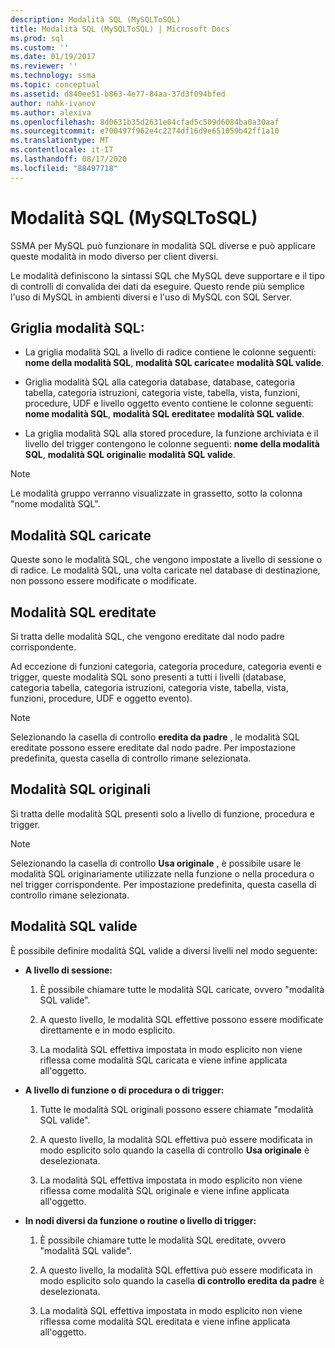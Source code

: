 ```yaml
---
description: Modalità SQL (MySQLToSQL)
title: Modalità SQL (MySQLToSQL) | Microsoft Docs
ms.prod: sql
ms.custom: ''
ms.date: 01/19/2017
ms.reviewer: ''
ms.technology: ssma
ms.topic: conceptual
ms.assetid: d840ee51-b863-4e77-84aa-37d3f094bfed
author: nahk-ivanov
ms.author: alexiva
ms.openlocfilehash: 8d0631b35d2631e04cfad5c509d6084ba0a30aaf
ms.sourcegitcommit: e700497f962e4c2274df16d9e651059b42ff1a10
ms.translationtype: MT
ms.contentlocale: it-IT
ms.lasthandoff: 08/17/2020
ms.locfileid: "88497718"
---
```

# <a name="sql-modes-mysqltosql"></a>Modalità SQL (MySQLToSQL)
SSMA per MySQL può funzionare in modalità SQL diverse e può applicare queste modalità in modo diverso per client diversi.  
  
Le modalità definiscono la sintassi SQL che MySQL deve supportare e il tipo di controlli di convalida dei dati da eseguire. Questo rende più semplice l'uso di MySQL in ambienti diversi e l'uso di MySQL con SQL Server.  
  
## <a name="sql-modes-grid"></a>Griglia modalità SQL:  
  
-   La griglia modalità SQL a livello di radice contiene le colonne seguenti: **nome della modalità SQL**, **modalità SQL caricate**e **modalità SQL valide**.  
  
-   Griglia modalità SQL alla categoria database, database, categoria tabella, categoria istruzioni, categoria viste, tabella, vista, funzioni, procedure, UDF e livello oggetto evento contiene le colonne seguenti: **nome modalità SQL**, **modalità SQL ereditate**e **modalità SQL valide**.  
  
-   La griglia modalità SQL alla stored procedure, la funzione archiviata e il livello del trigger contengono le colonne seguenti: **nome della modalità SQL**,  **modalità SQL originali**e **modalità SQL valide**.  
  
> [!NOTE]  
> Le modalità gruppo verranno visualizzate in grassetto, sotto la colonna "nome modalità SQL".  
  
## <a name="loaded-sql-modes"></a>Modalità SQL caricate  
Queste sono le modalità SQL, che vengono impostate a livello di sessione o di radice. Le modalità SQL, una volta caricate nel database di destinazione, non possono essere modificate o modificate.  
  
## <a name="inherited-sql-modes"></a>Modalità SQL ereditate  
Si tratta delle modalità SQL, che vengono ereditate dal nodo padre corrispondente.  
  
Ad eccezione di funzioni categoria, categoria procedure, categoria eventi e trigger, queste modalità SQL sono presenti a tutti i livelli (database, categoria tabella, categoria istruzioni, categoria viste, tabella, vista, funzioni, procedure, UDF e oggetto evento).  
  
> [!NOTE]  
> Selezionando la casella di controllo **eredita da padre** , le modalità SQL ereditate possono essere ereditate dal nodo padre. Per impostazione predefinita, questa casella di controllo rimane selezionata.  
  
## <a name="original-sql-modes"></a>Modalità SQL originali  
Si tratta delle modalità SQL presenti solo a livello di funzione, procedura e trigger.  
  
> [!NOTE]  
> Selezionando la casella di controllo **Usa originale** , è possibile usare le modalità SQL originariamente utilizzate nella funzione o nella procedura o nel trigger corrispondente. Per impostazione predefinita, questa casella di controllo rimane selezionata.  
  
## <a name="effective-sql-modes"></a>Modalità SQL valide  
È possibile definire modalità SQL valide a diversi livelli nel modo seguente:  
  
-   **A livello di sessione:**  
  
    1.  È possibile chiamare tutte le modalità SQL caricate, ovvero "modalità SQL valide".  
  
    2.  A questo livello, le modalità SQL effettive possono essere modificate direttamente e in modo esplicito.  
  
    3.  La modalità SQL effettiva impostata in modo esplicito non viene riflessa come modalità SQL caricata e viene infine applicata all'oggetto.  
  
-   **A livello di funzione o di procedura o di trigger:**  
  
    1.  Tutte le modalità SQL originali possono essere chiamate "modalità SQL valide".  
  
    2.  A questo livello, la modalità SQL effettiva può essere modificata in modo esplicito solo quando la casella di controllo **Usa originale** è deselezionata.  
  
    3.  La modalità SQL effettiva impostata in modo esplicito non viene riflessa come modalità SQL originale e viene infine applicata all'oggetto.  
  
-   **In nodi diversi da funzione o routine o livello di trigger:**  
  
    1.  È possibile chiamare tutte le modalità SQL ereditate, ovvero "modalità SQL valide".  
  
    2.  A questo livello, la modalità SQL effettiva può essere modificata in modo esplicito solo quando la casella **di controllo eredita da padre** è deselezionata.  
  
    3.  La modalità SQL effettiva impostata in modo esplicito non viene riflessa come modalità SQL ereditata e viene infine applicata all'oggetto.  
  
